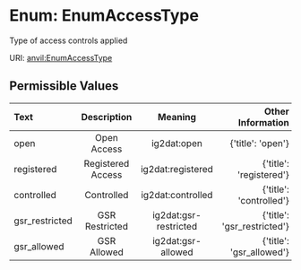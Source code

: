 
# Enum: EnumAccessType

Type of access controls applied

URI: [anvil:EnumAccessType](https://anvilproject.org/acr-harmonized-data-model/EnumAccessType)


## Permissible Values

| Text | Description | Meaning | Other Information |
| :--- | :---: | :---: | ---: |
| open | Open Access | ig2dat:open | {'title': 'open'} |
| registered | Registered Access | ig2dat:registered | {'title': 'registered'} |
| controlled | Controlled | ig2dat:controlled | {'title': 'controlled'} |
| gsr_restricted | GSR Restricted | ig2dat:gsr-restricted | {'title': 'gsr_restricted'} |
| gsr_allowed | GSR Allowed | ig2dat:gsr-allowed | {'title': 'gsr_allowed'} |

